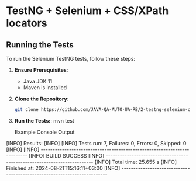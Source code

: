 # TestNG + Selenium + CSS/XPath locators

## Running the Tests

To run the Selenium TestNG tests, follow these steps:

1. **Ensure Prerequisites**:
    - Java JDK 11 
    - Maven is installed

2. **Clone the Repository**:
   ```bash
   git clone https://github.com/JAVA-QA-AUTO-UA-RB/2-testng-selenium-css-xpath-locators-JuliYakov.git

3. **Run the Tests:**:
   mvn test

   Example Console Output

[INFO] Results:
[INFO]
[INFO] Tests run: 7, Failures: 0, Errors: 0, Skipped: 0
[INFO]
[INFO] ------------------------------------------------------------------------
[INFO] BUILD SUCCESS
[INFO] ------------------------------------------------------------------------
[INFO] Total time:  25.655 s
[INFO] Finished at: 2024-08-21T15:16:11+03:00
[INFO] ------------------------------------------------------------------------
